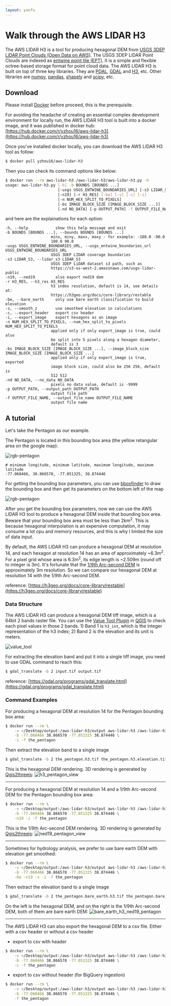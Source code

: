 ```yaml
---
layout: yanfu
---
```


# [](#header-1)Walk through the AWS LIDAR H3

The AWS LIDAR H3 is a tool for producing hexagonal DEM from [USGS 3DEP LiDAR Point Clouds (Open Data on AWS)](https://registry.opendata.aws/usgs-lidar/). The USGS 3DEP LiDAR Point Clouds are indexed as [entwine point tile (EPT)](https://entwine.io/entwine-point-tile.html). It  is a simple and flexible octree-based storage format for point cloud data. The AWS LIDAR H3 is built on top of three key libraries. They are [PDAL](https://pdal.io/), [GDAL](https://gdal.org/) and [H3](https://h3geo.org/), etc. Other libraries are [numpy](https://numpy.org/), [pandas](https://pandas.pydata.org/), [shapely](https://shapely.readthedocs.io/en/stable/manual.html) and [scipy](https://scipy.org/), etc.

## [](#header-2)Download
Please install [Docker](https://www.docker.com/) before proceed, this is the prerequisite.  

For avoiding the headache of creating an essential complex development environment for locally run, the AWS LIDAR H3 tool is built into a docker image, and it was published in docker hub: [https://hub.docker.com/r/yzhou16/aws-lidar-h3](https://hub.docker.com/r/yzhou16/aws-lidar-h3)

Once you've installed docker locally, you can download the AWS LIDAR H3 tool as follow:

```bash
$ docker pull yzhou16/aws-lidar-h3
```

Then you can check its command options like below:

```bash
$ docker run --rm aws-lidar-h3 /aws-lidar-h3/aws-lidar-h3.py -h
usage: aws-lidar-h3.py [-h] -b BOUNDS [BOUNDS ...]
                       [-usgs USGS_ENTWINE_BOUNDARIES_URL] [-s3 LIDAR_S3]
                       [-n19] [-r H3_RES] [-be] [-s] [-c] [-i]
                       [-n NUM_HEX_SPLIT_TO_PIXELS]
                       [-bs IMAGE_BLOCK_SIZE [IMAGE_BLOCK_SIZE ...]]
                       [-nd NO_DATA] [-p OUTPUT_PATH] -f OUTPUT_FILE_NAME
```

and here are the explainations for each option:

```text
-h, --help            show this help message and exit
-b BOUNDS [BOUNDS ...], --bounds BOUNDS [BOUNDS ...]
                    minx, miny, maxx, maxy - for example: -180.0 -90.0
                    180.0 90.0
-usgs USGS_ENTWINE_BOUNDARIES_URL, --usgs_entwine_boundaries_url USGS_ENTWINE_BOUNDARIES_URL
                    USGS 3DEP LIDAR coverage boundaries
-s3 LIDAR_S3, --lidar_s3 LIDAR_S3
                    USGS 3DEP LiDAR dataset s3 path, such as
                    https://s3-us-west-2.amazonaws.com/usgs-lidar-public
-n19, --ned19         also export ned19 dem
-r H3_RES, --h3_res H3_RES
                    h3 index resolution, default is 14, see details at:
                    https://h3geo.org/docs/core-library/restable
-be, --bare_earth     only use bare earth classification to build elevation
-s, --smooth_z        use smoothed elevation in calculations
-c, --export_header   export csv header
-i, --export_image    export hexagons as an image
-n NUM_HEX_SPLIT_TO_PIXELS, --num_hex_split_to_pixels NUM_HEX_SPLIT_TO_PIXELS
                    applied only if only export_image is true, could also
                    be split into 5 pixels along a hexagon diameter,
                    default is 3
-bs IMAGE_BLOCK_SIZE [IMAGE_BLOCK_SIZE ...], --image_block_size IMAGE_BLOCK_SIZE [IMAGE_BLOCK_SIZE ...]
                    applied only if only export_image is true, exported
                    image block size, could also be 256 256, default is
                    512 512
-nd NO_DATA, --no_data NO_DATA
                    pixels no data value, default is -9999
-p OUTPUT_PATH, --output_path OUTPUT_PATH
                    output file path
-f OUTPUT_FILE_NAME, --output_file_name OUTPUT_FILE_NAME
                    output file name
```

## [](#header-2)A tutorial
Let's take the Pentagon as our example.

The Pentagon is located in this bounding box area (the yellow retangular area on the google map):

![rgb-pentagon](../images/rgb_pentagon.png)

```text
# minimum longitude, minimum latitude, maximum longitude, maximum latitude
-77.060466, 38.866578, -77.051325, 38.874446
```

For getting the bounding box parameters, you can use [bboxfinder](http://bboxfinder.com/#0.000000,0.000000,0.000000,0.000000) to draw the bounding box and then get its parameters on the bottom left of the map

![rgb-pentagon](../images/bboxfinder.png)

After you get the bounding box parameters, now we can use the AWS LIDAR H3 tool to produce a hexagonal DEM inside that bounding box area. Beware that your bounding box area must be less than 2km<sup>2</sup>. This is because hexagonal interpolation is an expensive computation, it may consume a lot cpu and memory resources, and this is why I limited the size of data input. 

By default, the AWS LIDAR H3 can produce a hexagonal DEM at resolution 14, and each hexagon at resolution 14 has an area of approximately ~6.3m<sup>2</sup>. For a pixel grid whose area is 6.3m<sup>2</sup>, its edge length is ~2.509m (round off to integer is 3m). It's fortunate that the [1/9th Arc-second DEM](https://data.usgs.gov/datacatalog/data/USGS:40e52270-5c4b-497d-987f-827e374becff) is approximately 3m resolution. So we can compare our hexagonal DEM at resolution 14 with the 1/9th Arc-second DEM.

reference: [https://h3geo.org/docs/core-library/restable](https://h3geo.org/docs/core-library/restable)

### [](#header-3)Data Structure

The AWS LIDAR H3 can produce a hexagonal DEM tiff image, which is a 64bit 2 bands raster file. You can use the [Value Tool Plugin](https://plugins.qgis.org/plugins/valuetool/) in [QGIS](https://qgis.org/en/site/) to check each pixel values in those 2 bands. 1) Band 1 is `h3_int`, which is the integer representation of the h3 index; 2) Band 2 is the elevation and its unit is meters.

![value_tool](../images/value_tool.png)

For extracting the elevation band and put it into a single tiff image, you need to use GDAL command to reach this:

```bash
$ gdal_translate -b 2 input.tif output.tif
```
reference: [https://gdal.org/programs/gdal_translate.html](https://gdal.org/programs/gdal_translate.html)

### [](#header-3)Command Examples

For producing a hexagonal DEM at resolution 14 for the Pentagon bounding box area:

```bash
$ docker run --rm \
	-v ~/Desktop/output:/aws-lidar-h3/output aws-lidar-h3 /aws-lidar-h3/aws-lidar-h3.py \
	-b -77.060466 38.866578 -77.051325 38.874446 \
	-i -f the_pentagon
```

Then extract the elevation band to a single image
```bash
$ gdal_translate -b 2 the_pentagon.h3.tif the_pentagon.h3.elevation.tif
```
This is the hexagonal DEM rendering. 3D rendering is generated by [Qgis2threejs](https://plugins.qgis.org/plugins/Qgis2threejs/):
![h3_pentagon_view](../images/h3_pentagon_view.png)

---
For producing a hexagonal DEM at resolution 14 and a 1/9th Arc-second DEM for the Pentagon bounding box area:

```bash
$ docker run --rm \
	-v ~/Desktop/output:/aws-lidar-h3/output aws-lidar-h3 /aws-lidar-h3/aws-lidar-h3.py \
	-b -77.060466 38.866578 -77.051325 38.874446 \
	-n19 -i -f the_pentagon
```
This is the 1/9th Arc-second DEM rendering. 3D rendering is generated by [Qgis2threejs](https://plugins.qgis.org/plugins/Qgis2threejs/):
![ned19_pentagon_view](../images/ned19_pentagon_view.png)

---
Sometimes for hydrology analysis, we prefer to use bare earth DEM with elevation get smoothed:

```bash
$ docker run --rm \
	-v ~/Desktop/output:/aws-lidar-h3/output aws-lidar-h3 /aws-lidar-h3/aws-lidar-h3.py \
	-b -77.060466 38.866578 -77.051325 38.874446 \
	-be -n19 -s -i -f the_pentagon
```

Then extract the elevation band to a single image
```bash
$ gdal_translate -b 2 the_pentagon.bare_earth.h3.tif the_pentagon.bare_earth.h3.elevation.tif
```

On the left is the  hexagonal DEM, and on the right is the 1/9th Arc-second DEM, both of them are bare earth DEM:
![bare_earth_h3_ned19_pentagon](../images/bare_earth_h3_ned19_pentagon.png)

---
The AWS LIDAR H3 can also export the hexagonal DEM to a csv file. Either with a csv header or without a csv header

- export to csv with header

```bash
$ docker run --rm \
	-v ~/Desktop/output:/aws-lidar-h3/output aws-lidar-h3 /aws-lidar-h3/aws-lidar-h3.py \
	-b -77.060466 38.866578 -77.051325 38.874446 \
	-c -f the_pentagon
```
- export to csv without header (for BigQuery ingestion)

```bash
$ docker run --rm \
	-v ~/Desktop/output:/aws-lidar-h3/output aws-lidar-h3 /aws-lidar-h3/aws-lidar-h3.py \
	-b -77.060466 38.866578 -77.051325 38.874446 \
	-f the_pentagon
```









